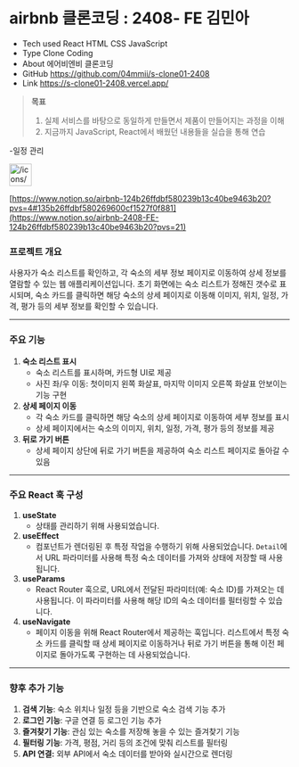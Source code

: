 # airbnb 클론코딩 : 2408- FE 김민아

- Tech used React HTML CSS JavaScript
- Type Clone Coding
- About 에어비엔비 클론코딩
- GitHub https://github.com/04mmii/s-clone01-2408
- Link https://s-clone01-2408.vercel.app/

> **목표**
>
> 1. 실제 서비스를 바탕으로 동일하게 만들면서 제품이 만들어지는 과정을 이해
> 2. 지금까지 JavaScript, React에서 배웠던 내용들을 실습을 통해 연습

-일정 관리

<aside>
<img src="/icons/checklist_lightgray.svg" alt="/icons/checklist_lightgray.svg" width="40px" />

[https://www.notion.so/airbnb-124b26ffdbf580239b13c40be9463b20?pvs=4#135b26ffdbf580269600cf1527f0f881](https://www.notion.so/airbnb-2408-FE-124b26ffdbf580239b13c40be9463b20?pvs=21)

</aside>

### **프로젝트 개요**

사용자가 숙소 리스트를 확인하고, 각 숙소의 세부 정보 페이지로 이동하여 상세 정보를 열람할 수 있는 웹 애플리케이션입니다. 초기 화면에는 숙소 리스트가 정해진 갯수로 표시되며, 숙소 카드를 클릭하면 해당 숙소의 상세 페이지로 이동해 이미지, 위치, 일정, 가격, 평가 등의 세부 정보를 확인할 수 있습니다.

---

### **주요 기능**

1. **숙소 리스트 표시**
   - 숙소 리스트를 표시하며, 카드형 UI로 제공
   - 사진 좌/우 이동: 첫이미지 왼쪽 화살표, 마지막 이미지 오른쪽 화살표 안보이는 기능 구현
2. **상세 페이지 이동**
   - 각 숙소 카드를 클릭하면 해당 숙소의 상세 페이지로 이동하여 세부 정보를 표시
   - 상세 페이지에서는 숙소의 이미지, 위치, 일정, 가격, 평가 등의 정보를 제공
3. **뒤로 가기 버튼**
   - 상세 페이지 상단에 뒤로 가기 버튼을 제공하여 숙소 리스트 페이지로 돌아갈 수 있음

---

### **주요** React 훅 **구성**

1. **useState**
   - 상태를 관리하기 위해 사용되었습니다.
2. **useEffect**
   - 컴포넌트가 렌더링된 후 특정 작업을 수행하기 위해 사용되었습니다. `Detail`에서 URL 파라미터를 사용해 특정 숙소 데이터를 가져와 상태에 저장할 때 사용됩니다.
3. **useParams**
   - React Router 훅으로, URL에서 전달된 파라미터(예: 숙소 ID)를 가져오는 데 사용됩니다. 이 파라미터를 사용해 해당 ID의 숙소 데이터를 필터링할 수 있습니다.
4. **useNavigate**
   - 페이지 이동을 위해 React Router에서 제공하는 훅입니다. 리스트에서 특정 숙소 카드를 클릭할 때 상세 페이지로 이동하거나 뒤로 가기 버튼을 통해 이전 페이지로 돌아가도록 구현하는 데 사용되었습니다.

---

### **향후 추가 기능**

1. **검색 기능**: 숙소 위치나 일정 등을 기반으로 숙소 검색 기능 추가
2. **로그인 기능**: 구글 연결 등 로그인 기능 추가
3. **즐겨찾기 기능**: 관심 있는 숙소를 저장해 놓을 수 있는 즐겨찾기 기능
4. **필터링 기능**: 가격, 평점, 거리 등의 조건에 맞춰 리스트를 필터링
5. **API 연결:** 외부 API에서 숙소 데이터를 받아와 실시간으로 렌더링
